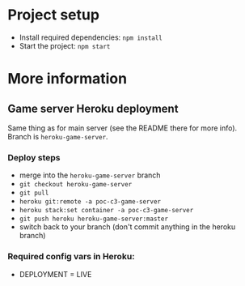 # Project setup

- Install required dependencies: `npm install`
- Start the project: `npm start`



# More information

## Game server Heroku deployment

Same thing as for main server (see the README there for more info). Branch is `heroku-game-server`.

### Deploy steps

- merge into the `heroku-game-server` branch
- `git checkout heroku-game-server`
- `git pull`
- `heroku git:remote -a poc-c3-game-server`
- `heroku stack:set container -a poc-c3-game-server`
- `git push heroku heroku-game-server:master`
- switch back to your branch (don't commit anything in the heroku branch)

### Required config vars in Heroku:

- DEPLOYMENT = LIVE
